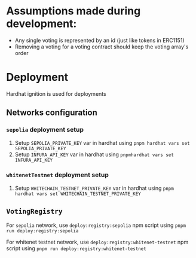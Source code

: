 # Assumptions made during development:

- Any single voting is represented by an id (just like tokens in ERC1151)
- Removing a voting for a voting contract should keep the voting array's order

# Deployment

Hardhat ignition is used for deployments

## Networks configuration

### `sepolia` deployment setup

1. Setup `SEPOLIA_PRIVATE_KEY` var in hardhat using `pnpm hardhat vars set SEPOLIA_PRIVATE_KEY`
2. Setup `INFURA_API_KEY` var in hardhat using `pnpmhardhat vars set INFURA_API_KEY`

### `whitenetTestnet` deployment setup

1. Setup `WHITECHAIN_TESTNET_PRIVATE_KEY` var in hardhat using `pnpm hardhat vars set WHITECHAIN_TESTNET_PRIVATE_KEY`

## `VotingRegistry`

For `sepolia` network, use `deploy:registry:sepolia` npm script using `pnpm run deploy:registry:sepolia`

For whitenet testnet network, use `deploy:registry:whitenet-testnet` npm script using `pnpm run deploy:registry:whitenet-testnet`